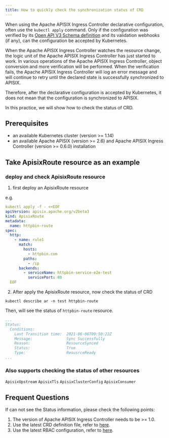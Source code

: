 ```yaml
---
title: How to quickly check the synchronization status of CRD
---
```


<!--
#
# Licensed to the Apache Software Foundation (ASF) under one or more
# contributor license agreements.  See the NOTICE file distributed with
# this work for additional information regarding copyright ownership.
# The ASF licenses this file to You under the Apache License, Version 2.0
# (the "License"); you may not use this file except in compliance with
# the License.  You may obtain a copy of the License at
#
#     http://www.apache.org/licenses/LICENSE-2.0
#
# Unless required by applicable law or agreed to in writing, software
# distributed under the License is distributed on an "AS IS" BASIS,
# WITHOUT WARRANTIES OR CONDITIONS OF ANY KIND, either express or implied.
# See the License for the specific language governing permissions and
# limitations under the License.
#
-->

When using the Apache APISIX Ingress Controller declarative configuration, often use the `kubectl apply` command. Only if the configuration was verified by its [Open API V3 Schema definition](https://swagger.io/specification/) and its validation webhooks (if any), can the configuration be accepted by Kubernetes.

When the Apache APISIX Ingress Controller watches the resource change, the logic unit of the Apache APISIX Ingress Controller has just started to work.
In various operations of the Apache APISIX Ingress Controller, object conversion and more verification will be performed.
When the verification fails, the Apache APISIX Ingress Controller will log an error message and will continue to retry until the declared state is successfully synchronized to APISIX.

Therefore, after the declarative configuration is accepted by Kubernetes, it does not mean that the configuration is synchronized to APISIX.

In this practice, we will show how to check the status of CRD.

## Prerequisites

- an available Kubernetes cluster (version >= 1.14)
- an available Apache APISIX (version >= 2.6) and Apache APISIX Ingress Controller (version >= 0.6.0) installation

## Take ApisixRoute resource as an example

### deploy and check ApisixRoute resource

1. first deploy an ApisixRoute resource

e.g.

```yaml
kubectl apply -f - <<EOF
apiVersion: apisix.apache.org/v2beta3
kind: ApisixRoute
metadata:
  name: httpbin-route
spec:
  http:
    - name: rule1
      match:
        hosts:
          - httpbin.com
        paths:
          - /ip
      backends:
        - serviceName: httpbin-service-e2e-test
          servicePort: 80
  EOF
```

2. After apply the ApisixRoute resource, now check the status of CRD

```shell
kubectl describe ar -n test httpbin-route
```

Then, will see the status of `httpbin-route` resource.

```yaml
...
Status:
  Conditions:
    Last Transition time:  2021-06-06T09:50:22Z
    Message:               Sync Successfully
    Reason:                ResourceSynced
    Status:                True
    Type:                  ReousrceReady
...
```

### Also supports checking the status of other resources

`ApisixUpstream`
`ApisixTls`
`ApisixClusterConfig`
`ApisixConsumer`

## Frequent Questions

If can not see the Status information, please check the following points:

1. The version of Apache APISIX Ingress Controller needs to be >= 1.0.
2. Use the latest CRD definition file, refer to [here](https://github.com/apache/apisix-ingress-controller/tree/master/samples/deploy/crd/v1).
3. Use the latest RBAC configuration, refer to [here](https://github.com/apache/apisix-ingress-controller/tree/master/samples/deploy/rbac).
